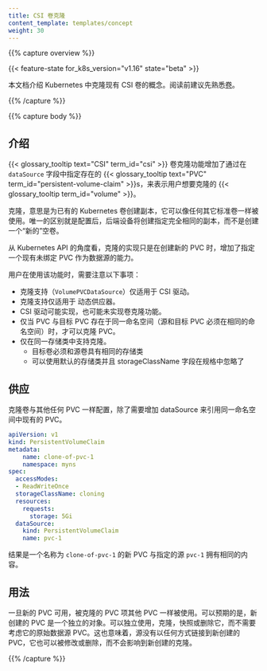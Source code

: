 ```yaml
---
title: CSI 卷克隆
content_template: templates/concept
weight: 30
---
```


<!--
---
reviewers:
- jsafrane
- saad-ali
- thockin
- msau42
title: CSI Volume Cloning
content_template: templates/concept
weight: 30
---
-->

{{% capture overview %}}

{{< feature-state for_k8s_version="v1.16" state="beta" >}}
<!--
This document describes the concept of cloning existing CSI Volumes in Kubernetes.  Familiarity with [Volumes](/docs/concepts/storage/volumes) is suggested.
-->

本文档介绍 Kubernetes 中克隆现有 CSI 卷的概念。阅读前建议先熟悉[卷](/docs/concepts/storage/volumes)。

{{% /capture %}}


{{% capture body %}}

<!--
## Introduction
-->

## 介绍

<!--
The {{< glossary_tooltip text="CSI" term_id="csi" >}} Volume Cloning feature adds support for specifying existing {{< glossary_tooltip text="PVC" term_id="persistent-volume-claim" >}}s in the `dataSource` field to indicate a user would like to clone a {{< glossary_tooltip term_id="volume" >}}.
-->

{{< glossary_tooltip text="CSI" term_id="csi" >}} 卷克隆功能增加了通过在 `dataSource` 字段中指定存在的 {{< glossary_tooltip text="PVC" term_id="persistent-volume-claim" >}}s，来表示用户想要克隆的 {{< glossary_tooltip term_id="volume" >}}。

<!--
A Clone is defined as a duplicate of an existing Kubernetes Volume that can be consumed as any standard Volume would be.  The only difference is that upon provisioning, rather than creating a "new" empty Volume, the back end device creates an exact duplicate of the specified Volume.
-->

克隆，意思是为已有的 Kubernetes 卷创建副本，它可以像任何其它标准卷一样被使用。唯一的区别就是配置后，后端设备将创建指定完全相同的副本，而不是创建一个“新的”空卷。

<!--
The implementation of cloning, from the perspective of the Kubernetes API simply adds the ability to specify an existing unbound PVC as a dataSource during new pvc creation.
-->

从 Kubernetes API 的角度看，克隆的实现只是在创建新的 PVC 时，增加了指定一个现有未绑定 PVC 作为数据源的能力。

<!--
Users need to be aware of the following when using this feature:
-->

用户在使用该功能时，需要注意以下事项：

<!--
* Cloning support (`VolumePVCDataSource`) is only available for CSI drivers.
* Cloning support is only available for dynamic provisioners.
* CSI drivers may or may not have implemented the volume cloning functionality.
* You can only clone a PVC when it exists in the same namespace as the destination PVC (source and destination must be in the same namespace).
* Cloning is only supported within the same Storage Class.
    - Destination volume must be the same storage class as the source
    - Default storage class can be used and storageClassName omitted in the spec
-->

* 克隆支持（`VolumePVCDataSource`）仅适用于 CSI 驱动。
* 克隆支持仅适用于 动态供应器。
* CSI 驱动可能实现，也可能未实现卷克隆功能。
* 仅当 PVC 与目标 PVC 存在于同一命名空间（源和目标 PVC 必须在相同的命名空间）时，才可以克隆 PVC。
* 仅在同一存储类中支持克隆。
    - 目标卷必须和源卷具有相同的存储类
    - 可以使用默认的存储类并且 storageClassName 字段在规格中忽略了


<!--
## Provisioning
-->

## 供应

<!--
Clones are provisioned just like any other PVC with the exception of adding a dataSource that references an existing PVC in the same namespace.
-->

克隆卷与其他任何 PVC 一样配置，除了需要增加 dataSource 来引用同一命名空间中现有的 PVC。

```yaml
apiVersion: v1
kind: PersistentVolumeClaim
metadata:
    name: clone-of-pvc-1
    namespace: myns
spec:
  accessModes:
  - ReadWriteOnce
  storageClassName: cloning
  resources:
    requests:
      storage: 5Gi
  dataSource:
    kind: PersistentVolumeClaim
    name: pvc-1
```

<!--
The result is a new PVC with the name `clone-of-pvc-1` that has the exact same content as the specified source `pvc-1`.
-->

结果是一个名称为 `clone-of-pvc-1` 的新 PVC 与指定的源 `pvc-1` 拥有相同的内容。

<!--
## Usage
-->

## 用法

<!--
Upon availability of the new PVC, the cloned PVC is consumed the same as other PVC.  It's also expected at this point that the newly created PVC is an independent object.  It can be consumed, cloned, snapshotted, or deleted independently and without consideration for it's original dataSource PVC.  This also implies that the source is not linked in any way to the newly created clone, it may also be modified or deleted without affecting the newly created clone.
-->

一旦新的 PVC 可用，被克隆的 PVC 项其他 PVC 一样被使用。可以预期的是，新创建的 PVC 是一个独立的对象。可以独立使用，克隆，快照或删除它，而不需要考虑它的原始数据源 PVC。这也意味着，源没有以任何方式链接到新创建的 PVC，它也可以被修改或删除，而不会影响到新创建的克隆。

{{% /capture %}}
